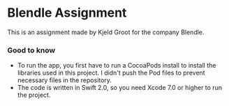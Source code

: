 # Blendle Assignment #
This is an assignment made by Kjeld Groot for the company Blendle.

### Good to know ###

* To run the app, you first have to run a CocoaPods install to install the libraries used in this project. I didn't push the Pod files to prevent necessary files in the repository.
* The code is written in Swift 2.0, so you need Xcode 7.0 or higher to run the project.